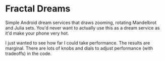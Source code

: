 Fractal Dreams
===
Simple Android dream services that draws zooming, rotating Mandelbrot and Julia sets. You'd never want to actually use this as a dream service as it'd make your phone very hot.

I just wanted to see how far I could take performance. The results are marginal. There are lots of knobs and dials to adjust performance (with tradeoffs) in the code. 
